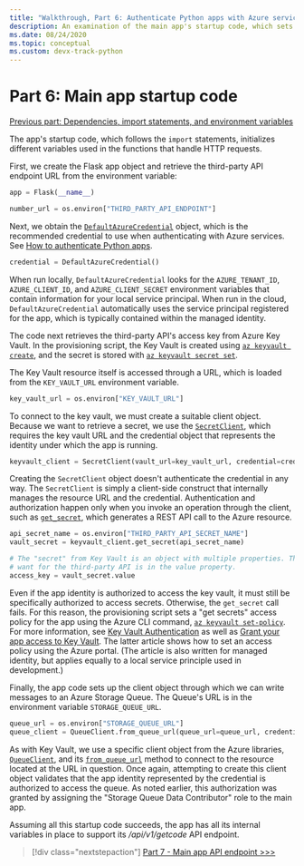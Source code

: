 ```yaml
---
title: "Walkthrough, Part 6: Authenticate Python apps with Azure services"
description: An examination of the main app's startup code, which sets up the DefaultAzureCredential object and client objects needed by the API endpoint.
ms.date: 08/24/2020
ms.topic: conceptual
ms.custom: devx-track-python
---
```


# Part 6: Main app startup code

[Previous part: Dependencies, import statements, and environment variables](walkthrough-tutorial-authentication-05.md)

The app's startup code, which follows the `import` statements, initializes different variables used in the functions that handle HTTP requests.

First, we create the Flask app object and retrieve the third-party API endpoint URL from the environment variable:

```python
app = Flask(__name__)

number_url = os.environ["THIRD_PARTY_API_ENDPOINT"]
```

Next, we obtain the [`DefaultAzureCredential`](/python/api/azure-identity/azure.identity.defaultazurecredential?view=azure-python
) object, which is the recommended credential to use when authenticating with Azure services. See [How to authenticate Python apps](azure-sdk-authenticate.md#authenticate-with-defaultazurecredential).

```python
credential = DefaultAzureCredential()
```

When run locally, `DefaultAzureCredential` looks for the `AZURE_TENANT_ID`, `AZURE_CLIENT_ID`, and `AZURE_CLIENT_SECRET` environment variables that contain information for your local service principal. When run in the cloud, `DefaultAzureCredential` automatically uses the service principal registered for the app, which is typically contained within the managed identity.

The code next retrieves the third-party API's access key from Azure Key Vault. In the provisioning script, the Key Vault is created using [`az keyvault create`](/cli/azure/keyvault?view=azure-cli-latest#az-keyvault-create), and the secret is stored with [`az keyvault secret set`](/cli/azure/keyvault/secret?view=azure-cli-latest#az-keyvault-secret-set).

The Key Vault resource itself is accessed through a URL, which is loaded from the `KEY_VAULT_URL` environment variable.

```python
key_vault_url = os.environ["KEY_VAULT_URL"]
```

To connect to the key vault, we must create a suitable client object. Because we want to retrieve a secret, we use the [`SecretClient`](/python/api/azure-keyvault-secrets/azure.keyvault.secrets.secretclient?view=azure-python), which requires the key vault URL and the credential object that represents the identity under which the app is running.

```python
keyvault_client = SecretClient(vault_url=key_vault_url, credential=credential)
```

Creating the `SecretClient` object doesn't authenticate the credential in any way. The `SecretClient` is simply a client-side construct that internally manages the resource URL and the credential. Authentication and authorization happen only when you invoke an operation through the client, such as [`get_secret`](/python/api/azure-keyvault-secrets/azure.keyvault.secrets.secretclient?view=azure-python#get-secret-name--version-none----kwargs-), which generates a REST API call to the Azure resource.

```python
api_secret_name = os.environ["THIRD_PARTY_API_SECRET_NAME"]
vault_secret = keyvault_client.get_secret(api_secret_name)

# The "secret" from Key Vault is an object with multiple properties. The key we
# want for the third-party API is in the value property. 
access_key = vault_secret.value
```

Even if the app identity is authorized to access the key vault, it must still be specifically authorized to access secrets.  Otherwise, the `get_secret` call fails. For this reason, the provisioning script sets a "get secrets" access policy for the app using the Azure CLI command, [`az keyvault set-policy`](/cli/azure/keyvault?view=azure-cli-latest#az-keyvault-set-policy). For more information, see [Key Vault Authentication](/azure/key-vault/general/authentication) as well as [Grant your app access to Key Vault](/azure/key-vault/general/managed-identity#grant-your-app-access-to-key-vault). The latter article shows how to set an access policy using the Azure portal. (The article is also written for managed identity, but applies equally to a local service principle used in development.)

Finally, the app code sets up the client object through which we can write messages to an Azure Storage Queue. The Queue's URL is in the environment variable `STORAGE_QUEUE_URL`.

```python
queue_url = os.environ["STORAGE_QUEUE_URL"]
queue_client = QueueClient.from_queue_url(queue_url=queue_url, credential=credential)
```

As with Key Vault, we use a specific client object from the Azure libraries, [`QueueClient`](/python/api/azure-storage-queue/azure.storage.queue.queueclient?view=azure-python), and its [`from_queue_url`](/python/api/azure-storage-queue/azure.storage.queue.queueclient?view=azure-python#from-queue-url-queue-url--credential-none----kwargs-) method to connect to the resource located at the URL in question. Once again, attempting to create this client object validates that the app identity represented by the credential is authorized to access the queue. As noted earlier, this authorization was granted by assigning the "Storage Queue Data Contributor" role to the main app.

Assuming all this startup code succeeds, the app has all its internal variables in place to support its */api/v1/getcode* API endpoint.

> [!div class="nextstepaction"]
> [Part 7 - Main app API endpoint >>>](walkthrough-tutorial-authentication-07.md)
